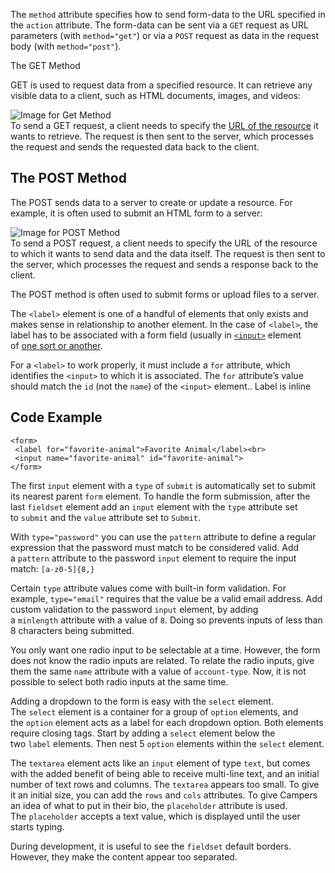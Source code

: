 
The `method` attribute specifies how to send form-data to the URL specified in the `action` attribute. The form-data can be sent via a `GET` request as URL parameters (with `method="get"`) or via a `POST` request as data in the request body (with `method="post"`).

The GET Method[](https://www.baeldung.com/cs/http-get-vs-post#the-get-method)

GET is used to request data from a specified resource. It can retrieve any visible data to a client, such as HTML documents, images, and videos:

![Image for Get Method](https://www.baeldung.com/wp-content/uploads/sites/4/2023/01/Get-Method.jpg)  
To send a GET request, a client needs to specify the [URL of the resource](https://www.baeldung.com/java-url-vs-uri) it wants to retrieve. The request is then sent to the server, which processes the request and sends the requested data back to the client.

##  The POST Method[](https://www.baeldung.com/cs/http-get-vs-post#the-post-method)

The POST sends data to a server to create or update a resource. For example, it is often used to submit an HTML form to a server:

![Image for POST Method](https://www.baeldung.com/wp-content/uploads/sites/4/2023/01/POST-Method.jpg)  
To send a POST request, a client needs to specify the URL of the resource to which it wants to send data and the data itself. The request is then sent to the server, which processes the request and sends a response back to the client.  
  
The POST method is often used to submit forms or upload files to a server.


The `<label>` element is one of a handful of elements that only exists and makes sense in relationship to another element. In the case of `<label>`, the label has to be associated with a form field (usually in [`<input>`](https://html.com/tags/input/) element of [one sort or another](https://html.com/attributes/input-type/).

For a `<label>` to work properly, it must include a `for` attribute, which identifies the `<input>` to which it is associated. The `for` attribute’s value should match the `id` (not the `name`) of the `<input>` element.. Label is inline
## Code Example

```
<form>
 <label for="favorite-animal">Favorite Animal</label><br>
 <input name="favorite-animal" id="favorite-animal">
</form>
```


The first `input` element with a `type` of `submit` is automatically set to submit its nearest parent `form` element.
To handle the form submission, after the last `fieldset` element add an `input` element with the `type` attribute set to `submit` and the `value` attribute set to `Submit`.


With `type="password"` you can use the `pattern` attribute to define a regular expression that the password must match to be considered valid.
Add a `pattern` attribute to the password `input` element to require the input match: `[a-z0-5]{8,}`


Certain `type` attribute values come with built-in form validation. For example, `type="email"` requires that the value be a valid email address.
Add custom validation to the password `input` element, by adding a `minlength` attribute with a value of `8`. Doing so prevents inputs of less than 8 characters being submitted.


You only want one radio input to be selectable at a time. However, the form does not know the radio inputs are related.
To relate the radio inputs, give them the same `name` attribute with a value of `account-type`. Now, it is not possible to select both radio inputs at the same time.


Adding a dropdown to the form is easy with the `select` element. The `select` element is a container for a group of `option` elements, and the `option` element acts as a label for each dropdown option. Both elements require closing tags.
Start by adding a `select` element below the two `label` elements. Then nest 5 `option` elements within the `select` element.


The `textarea` element acts like an `input` element of type `text`, but comes with the added benefit of being able to receive multi-line text, and an initial number of text rows and columns.
The `textarea` appears too small. To give it an initial size, you can add the `rows` and `cols` attributes.
To give Campers an idea of what to put in their bio, the `placeholder` attribute is used. The `placeholder` accepts a text value, which is displayed until the user starts typing.


During development, it is useful to see the `fieldset` default borders. However, they make the content appear too separated.

